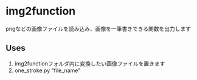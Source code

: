 # img2function
pngなどの画像ファイルを読み込み、画像を一筆書きできる関数を出力します
## Uses
1. img2functionフォルダ内に変換したい画像ファイルを置きます
1. one_stroke.py "file_name"
